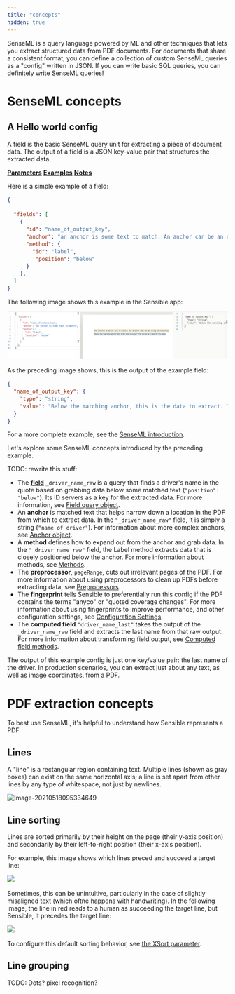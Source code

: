 ```yaml
---
title: "concepts"
hidden: true
---
```


SenseML is a query language powered by ML and other techniques that lets you extract structured data from PDF documents. For documents that share a consistent format, you can define a collection of custom SenseML queries as a "config" written in JSON. If you can write basic SQL queries, you can definitely write SenseML queries! 

SenseML concepts
====

A Hello world config
----
A field is the basic SenseML query unit for extracting a piece of document data. The output of a field is a JSON key-value pair that structures the extracted data.  

[**Parameters**](doc:field-query-object#section-parameters)
[**Examples**](doc:field-query-object#section-examples)
[**Notes**](doc:field-query-object#section-notes)

Here is a simple example of a field: 

```json
{

  "fields": [
    {
      "id": "name_of_output_key",
      "anchor": "an anchor is some text to match. An anchor can be an array of matches",
      "method": {
        "id": "label",
         "position": "below"
      }
    },
  ]
}
```

The following image shows this example in the Sensible app:

![](https://raw.githubusercontent.com/sensible-hq/sensible-docs/main/readme-sync/assets/v0/images/basic_field.png)

As the preceding image shows, this is the output of the example field: 

```json
{
  "name_of_output_key": {
    "type": "string",
    "value": "Below the matching anchor, this is the data to extract. The anchor is a label for this data."
  }
}
```

 For a more complete example, see the [SenseML introduction](doc:senseml-reference-introduction).

Let's explore some SenseML concepts introduced by the preceding example.



TODO: rewrite this stuff:

- The [**field**]() `_driver_name_raw` is a query that finds a driver's name in the quote based on grabbing data below some matched text (`"position": "below"`). Its ID servers as a key for the extracted data. For more information, see [Field query object](doc:field-query-object).
- An **anchor** is matched text that helps narrow down a location in the PDF from which to extract data. In the `"_driver_name_raw"` field, it is simply a string (`"name of driver"`). For information about more complex anchors, see [Anchor object](doc:anchor).
- A **method** defines how to expand out from the anchor and grab data. In the `"_driver_name_raw"` field, the Label method extracts data that is closely positioned below the anchor. For more information about methods, see [Methods](doc:methods).
- The **preprocessor**, `pageRange`, cuts out irrelevant pages of the PDF. For more information about using preprocessors to clean up PDFs before extracting data, see [Preprocessors](doc:preprocessors).
- The **fingerprint** tells Sensible to preferentially run this config if the PDF contains the terms "anyco" or "quoted coverage changes".  For more information about using fingerprints to improve performance, and other configuration settings, see [Configuration Settings](doc:configuration-settings).
- The **computed field** `"driver_name_last"` takes the  output of the `_driver_name_raw` field and extracts the last name from that raw output. For more information about transforming field output, see [Computed field methods](doc:computed-field-methods).

The output of this example config is just one key/value pair: the last name of the driver.  In production scenarios, you can extract just about any text, as well as image coordinates, from a PDF.



PDF extraction concepts
===

To best use SenseML, it's helpful to understand how Sensible represents a PDF.

Lines
----

 A "line" is a rectangular region containing text.  Multiple lines  (shown as gray boxes) can exist on the same horizontal axis; a line is set apart from other lines by any type of whitespace,  not just by newlines.  

![image-20210518095334649](C:\Users\franc\AppData\Roaming\Typora\typora-user-images\image-20210518095334649.png)


Line sorting
----

Lines are sorted primarily by their height on the page (their y-axis position) and secondarily by their left-to-right position (their x-axis position).

For example, this image shows which lines preced and succeed a target line:

![](https://raw.githubusercontent.com/sensible-hq/sensible-docs/main/readme-sync/assets/v0/images/lines_sort_example_1.png)

Sometimes, this can be unintuitive, particularly in the case of slightly misaligned text (which oftne happens with handwriting). In the following image, the line in red reads to a human as succeeding the target line, but Sensible, it precedes the target line:

![](https://raw.githubusercontent.com/sensible-hq/sensible-docs/main/readme-sync/assets/v0/images/lines_sort_example_2.png)

To configure this default sorting behavior, see [the XSort parameter](doc:method).

Line grouping
---




TODO: Dots? pixel recognition? 





